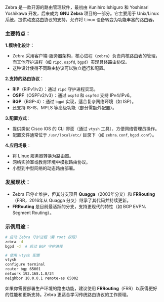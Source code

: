 Zebra 是一款开源的路由管理软件，最初由 Kunihiro Ishiguro 和 Yoshinari Yoshikawa 开发，后来成为 **GNU Zebra** 项目的一部分。它主要用于 Unix/Linux 系统，提供动态路由协议的支持，允许将 Linux 设备转变为功能丰富的路由器。

### 主要特点：

**1.模块化设计**：

- Zebra 采用客户端-服务器架构，核心进程（`zebra`）负责内核路由表的管理，而其他守护进程（如 `ripd`, `ospfd`, `bgpd`）实现具体路由协议。
- 这种设计使得不同路由协议可以独立运行和配置。

**2.支持的路由协议**：

- **RIP**（RIPv1/v2）：通过 `ripd` 守护进程实现。
- **OSPF**（OSPFv2/v3）：通过 `ospfd` 和 `ospf6d` 支持 IPv4/IPv6。
- **BGP**（BGP-4）：通过 `bgpd` 实现，适合复杂网络环境（如 ISP）。
- 还支持 IS-IS、MPLS 等高级功能（部分需额外配置）。

**3.配置方式**：

- 提供类似 Cisco IOS 的 CLI 界面（通过 `vtysh` 工具），方便网络管理员操作。
- 配置文件通常位于 `/usr/local/etc/` 目录下（如 `zebra.conf`, `bgpd.conf`）。

**4.应用场景**：

- 将 Linux 服务器转换为路由器。
- 网络实验室或教育环境中模拟路由协议。
- 小型到中型网络的动态路由部署。

### 发展现状：

- Zebra 已停止维护，但其分支项目 **Quagga**（2003年分叉）和 **FRRouting**（FRR，2016年从 Quagga 分叉）继承了其代码并持续更新。
- **FRRouting** 是目前最活跃的分支，支持更现代的特性（如 BGP EVPN、Segment Routing）。

### 示例用途：

```bash
# 启动 Zebra 守护进程（需 root 权限）
zebra -d
bgpd -d  # 启动 BGP 守护进程

# 使用 vtysh 配置
vtysh
configure terminal
router bgp 65001
network 192.168.1.0/24
neighbor 10.0.0.1 remote-as 65002
```

如果你需要部署生产环境的路由功能，建议使用 **FRRouting**（FRR）以获得更好的性能和更新支持。Zebra 更适合学习传统路由协议的工作原理。